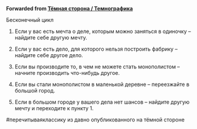 **Forwarded from [Тёмная сторона / Темнографика](https://t.me/temno/1422)**

Бесконечный цикл

1. Если у вас есть мечта о деле, которым можно заняться в одиночку – найдите себе другую мечту.

2. Если у вас есть дело, для которого нельзя построить фабрику – найдите себе другое дело.

3. Если вы производите то, в чем не можете стать монополистом – начните производить что-нибудь другое.

4. Если вы стали монополистом в маленькой деревне – переезжайте в большой город.

5. Если в большом городе у вашего дела нет шансов – найдите другую мечту и переходите к пункту 1.

#перечитываяклассику из давно опубликованного на тёмной стороне